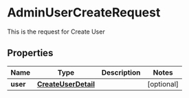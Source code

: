 

# AdminUserCreateRequest

This is the request for Create User
## Properties

Name | Type | Description | Notes
------------ | ------------- | ------------- | -------------
**user** | [**CreateUserDetail**](CreateUserDetail.md) |  |  [optional]



